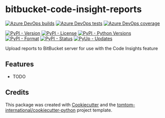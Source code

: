 # bitbucket-code-insight-reports

[![Azure DevOps builds](https://img.shields.io/azure-devops/build/tomtomweb/GitHub-TomTom-International/5/master.svg)](https://dev.azure.com/tomtomweb/GitHub-TomTom-International/_build/latest?definitionId=5&branchName=master)
[![Azure DevOps tests](https://img.shields.io/azure-devops/tests/tomtomweb/GitHub-TomTom-International/5/master.svg)](https://dev.azure.com/tomtomweb/GitHub-TomTom-International/_build/latest?definitionId=5&branchName=master)
[![Azure DevOps coverage](https://img.shields.io/azure-devops/coverage/tomtomweb/GitHub-TomTom-International/5/master.svg)](https://dev.azure.com/tomtomweb/GitHub-TomTom-International/_build/latest?definitionId=5&branchName=master)

[![PyPI - Version](https://img.shields.io/pypi/v/bitbucket-code-insight-reports.svg)](https://pypi.org/project/bitbucket-code-insight-reports/)
[![PyPI - License](https://img.shields.io/pypi/l/bitbucket-code-insight-reports.svg)](https://pypi.org/project/bitbucket-code-insight-reports/)
[![PyPI - Python Versions](https://img.shields.io/pypi/pyversions/bitbucket-code-insight-reports.svg)](https://pypi.org/project/bitbucket-code-insight-reports/)
[![PyPI - Format](https://img.shields.io/pypi/format/bitbucket-code-insight-reports.svg)](https://pypi.org/project/bitbucket-code-insight-reports/)
[![PyPI - Status](https://img.shields.io/pypi/status/bitbucket-code-insight-reports.svg)](https://pypi.org/project/bitbucket-code-insight-reports/)
[![PyUp - Updates](https://pyup.io/repos/github/tomtom-international/bitbucket-code-insight-reports/shield.svg)](https://pyup.io/repos/github/tomtom-international/bitbucket-code-insight-reports/)


Upload reports to BitBucket server for use with the Code Insights feature

## Features

* TODO

## Credits

This package was created with [Cookiecutter](https://github.com/audreyr/cookiecutter) and the [tomtom-international/cookiecutter-python](https://github.com/tomtom-international/cookiecutter-python) project template.

